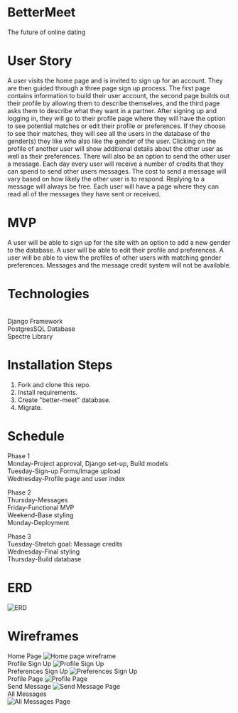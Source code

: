 # BetterMeet
The future of online dating

# User Story

A user visits the home page and is invited to sign up for an account. They are then guided through a three page sign up process. The first page contains information to build their user account, the second page builds out their profile by allowing them to describe themselves, and the third page asks them to describe what they want in a partner. After signing up and logging in, they will go to their profile page where they will have the option to see potential matches or edit their profile or preferences. If they choose to see their matches, they will see all the users in the database of the gender(s) they like who also like the gender of the user. Clicking on the profile of another user will show additional details about the other user as well as their preferences. There will also be an option to send the other user a message. Each day every user will receive a number of credits that they can spend to send other users messages. The cost to send a message will vary based on how likely the other user is to respond. Replying to a message will always be free. Each user will have a page where they can read all of the messages they have sent or received.

# MVP

A user will be able to sign up for the site with an option to add a new gender to the database. A user will be able to edit their profile and preferences. A user will be able to view the profiles of other users with matching gender preferences. Messages and the message credit system will not be available.

# Technologies

<br>Django Framework
<br>PostgresSQL Database
<br>Spectre Library

# Installation Steps

<ol>
    <li>Fork and clone this repo.</li>
    <li>Install requirements.</li>
    <li>Create "better-meet" database.</li>
    <li>Migrate.</li>
</ol>

# Schedule

Phase 1
<br>Monday-Project approval, Django set-up, Build models
<br>Tuesday-Sign-up Forms/Image upload
<br>Wednesday-Profile page and user index


Phase 2
<br>Thursday-Messages
<br>Friday-Functional MVP
<br>Weekend-Base styling
<br>Monday-Deployment


Phase 3
<br>Tuesday-Stretch goal: Message credits
<br>Wednesday-Final styling
<br>Thursday-Build database 

# ERD
<img src="images/BetterMeetERD.png" alt="ERD">

# Wireframes
Home Page
<img src="images/Home page wireframe.png" alt="Home page wireframe"><br>
Profile Sign Up
<img src="images/Signup two wireframe.png" alt="Profile Sign Up"><br>
Preferences Sign Up
<img src="images/Signup Three wireframe.png" alt="Preferences Sign Up"><br>
Profile Page
<img src="images/Profile wireframe.png" alt="Profile Page"><br>
Send Message
<img src="images/Send message wireframe.png" alt="Send Message Page"><br>
All Messages<br>
<img src="images/All message page.png" alt="All Messages Page">
